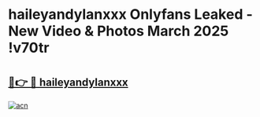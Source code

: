 # haileyandylanxxx Onlyfans Leaked - New Video & Photos March 2025 !v70tr

# <h2><a href="https://xa5bhk.iuczelnia.edu.pl?title=haileyandylanxxx&ref=v70tr">🔗👉 🔴 haileyandylanxxx</a></h2>

[![acn](https://github.com/user-attachments/assets/0f9c940e-d8b0-45ae-aac7-cd30a18b3e1c)](https://xa5bhk.iuczelnia.edu.pl?title=haileyandylanxxx&ref=v70tr)

